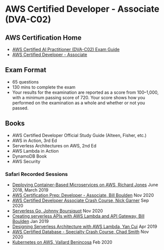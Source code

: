 # AWS Certified Developer - Associate (DVA-C02)

## AWS Certification Home
- [AWS Certified AI Practitioner (DVA-C02) Exam Guide](https://d1.awsstatic.com/training-and-certification/docs-dev-associate/AWS-Certified-Developer-Associate_Exam-Guide.pdf)
- [AWS Certified Developer - Associate](https://aws.amazon.com/certification/certified-developer-associate/)

## Exam Format
- 65 questions
- 130 mins to complete the exam
- Your results for the examination are reported as a score from 100–1,000, with a minimum passing score of 720. Your score shows how you performed on the examination as a whole and whether or not you passed.

## Books
- AWS Certified Developer Official Study Guide (Alteen, Fisher, etc.)
- AWS in Action, 3rd Ed
- Serverless Architectures on AWS, 2nd Ed
- AWS Lambda in Action
- DynamoDB Book
- AWS Security

### Safari Recorded Sessions
- [Deploying Container-Based Microservices on AWS, Richard Jones](https://learning.oreilly.com/live-events/deploying-container-based-microservices-on-aws/0636920170631/0636920238485/) June 2018, March 2019
- [AWS Certification Prep: Developer - Associate, Bill Boulden](https://learning.oreilly.com/live-events/aws-certification-prep-developer-associate/0636920410744/0636920461746/) Nov 2020
- [AWS Certified Developer Associate Crash Course, Nick Garner](https://learning.oreilly.com/live-events/aws-certified-developer-associate-crash-course/0636920262831/0636920447825/) Sep 2020
- [Serverless Go, Johnny Boursiquot](https://learning.oreilly.com/live-events/serverless-go/0636920407041/0636920478256/) Nov 2020
- [Creating serverless APIs with AWS Lambda and API Gateway, Bill Boulden](https://learning.oreilly.com/live-events/creating-serverless-apis-with-aws-lambda-and-api-gateway/0636920109525/0636920242994/) Jan 2019
- [Designing Serverless Architecture with AWS Lambda, Yan Cui](https://learning.oreilly.com/live-events/designing-serverless-architecture-with-aws-lambda/0636920103936/0636920263869/) Apr 2019
- [AWS Certified Database - Specialty Crash Course, Chad Smith](https://learning.oreilly.com/live-events/aws-certified-database-specialty-crash-course/0636920403142/0636920469490/) Nov 2020
- [Kubernetes on AWS, Vallard Benincosa](https://learning.oreilly.com/live-events/kubernetes-on-aws/0636920359593/0636920359586/) Feb 2020


